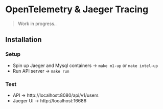 # OpenTelemetry & Jaeger Tracing

> Work in progress..

## Installation

### Setup
* Spin up Jaeger and Mysql containers -> `make m1-up` or `make intel-up`
* Run API server -> `make run`

### Test
* API -> http://localhost:8080/api/v1/users
* Jaeger UI -> http://localhost:16686

